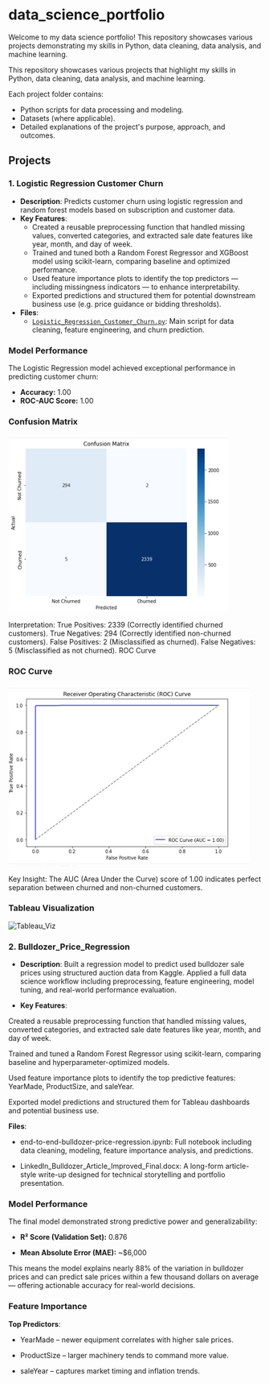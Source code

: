 # data_science_portfolio

Welcome to my data science portfolio! This repository showcases various projects demonstrating my skills in Python, data cleaning, data analysis, and machine learning.

This repository showcases various projects that highlight my skills in Python, data cleaning, data analysis, and machine learning.

Each project folder contains:
- Python scripts for data processing and modeling.
- Datasets (where applicable).
- Detailed explanations of the project's purpose, approach, and outcomes.

## Projects
### 1. Logistic Regression Customer Churn
- **Description**: Predicts customer churn using logistic regression and random forest models based on subscription and customer data.
- **Key Features**:
  - Created a reusable preprocessing function that handled missing values, converted categories, and extracted sale date features like year, month, and day of week.
  - Trained and tuned both a Random Forest Regressor and XGBoost model using scikit-learn, comparing baseline and optimized performance.
  - Used feature importance plots to identify the top predictors — including missingness indicators — to enhance interpretability.
  - Exported predictions and structured them for potential downstream business use (e.g. price guidance or bidding thresholds).
- **Files**:
  - [`Logistic_Regression_Customer_Churn.py`](Logistic_Regression_Customer_Churn.py): Main script for data cleaning, feature engineering, and churn prediction.
### Model Performance

The Logistic Regression model achieved exceptional performance in predicting customer churn:

- **Accuracy:** 1.00
- **ROC-AUC Score:** 1.00

### Confusion Matrix
![Confusion Matrix](https://github.com/zenwen548/data_science_portfolio/blob/main/Log_Reg_Confusion_Matrix.jpg)

Interpretation:
True Positives: 2339 (Correctly identified churned customers).
True Negatives: 294 (Correctly identified non-churned customers).
False Positives: 2 (Misclassified as churned).
False Negatives: 5 (Misclassified as not churned).
ROC Curve

### ROC Curve
![ROC Curve](https://github.com/zenwen548/data_science_portfolio/blob/main/Log_Reg_ROC_Curve.jpg)

Key Insight:
The AUC (Area Under the Curve) score of 1.00 indicates perfect separation between churned and non-churned customers.

### Tableau Visualization
![Tableau_Viz](https://public.tableau.com/app/profile/lee6095/viz/Churn_Model_Viz/Dashboard1)


### 2. Bulldozer_Price_Regression
- **Description**: Built a regression model to predict used bulldozer sale prices using structured auction data from Kaggle. Applied a full data science workflow including preprocessing, feature engineering, model tuning, and real-world performance evaluation.

- **Key Features**:

Created a reusable preprocessing function that handled missing values, converted categories, and extracted sale date features like year, month, and day of week.

Trained and tuned a Random Forest Regressor using scikit-learn, comparing baseline and hyperparameter-optimized models.

Used feature importance plots to identify the top predictive features: YearMade, ProductSize, and saleYear.

Exported model predictions and structured them for Tableau dashboards and potential business use.

**Files**:

- end-to-end-bulldozer-price-regression.ipynb: Full notebook including data cleaning, modeling, feature importance analysis, and predictions.

- LinkedIn_Bulldozer_Article_Improved_Final.docx: A long-form article-style write-up designed for technical storytelling and portfolio presentation.

### Model Performance
The final model demonstrated strong predictive power and generalizability:

- **R² Score (Validation Set):** 0.876

- **Mean Absolute Error (MAE):** ~$6,000

This means the model explains nearly 88% of the variation in bulldozer prices and can predict sale prices within a few thousand dollars on average — offering actionable accuracy for real-world decisions.

### Feature Importance

**Top Predictors**:

- YearMade – newer equipment correlates with higher sale prices.

- ProductSize – larger machinery tends to command more value.

- saleYear – captures market timing and inflation trends.
